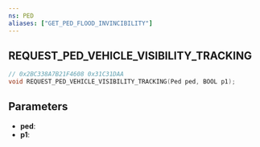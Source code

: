 ```yaml
---
ns: PED
aliases: ["GET_PED_FLOOD_INVINCIBILITY"]
---
```

## REQUEST_PED_VEHICLE_VISIBILITY_TRACKING

```c
// 0x2BC338A7B21F4608 0x31C31DAA
void REQUEST_PED_VEHICLE_VISIBILITY_TRACKING(Ped ped, BOOL p1);
```

## Parameters
* **ped**:
* **p1**:

